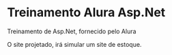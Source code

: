 # Treinamento Alura Asp.Net

Treinamento de Asp.Net, fornecido pelo Alura

O site projetado, irá simular um site de estoque.
